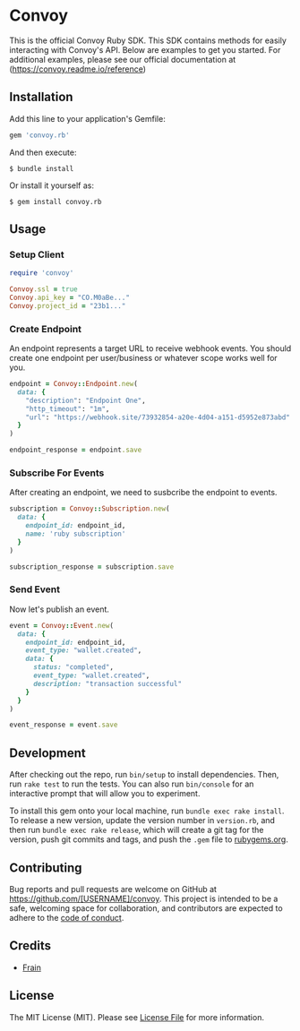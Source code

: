 # Convoy
This is the official Convoy Ruby SDK. This SDK contains methods for easily interacting with Convoy's API. Below are examples to get you started. For additional examples, please see our official documentation at (https://convoy.readme.io/reference)

## Installation

Add this line to your application's Gemfile:

```ruby
gem 'convoy.rb'
```

And then execute:

    $ bundle install

Or install it yourself as:

    $ gem install convoy.rb

## Usage

### Setup Client

```ruby
require 'convoy'

Convoy.ssl = true
Convoy.api_key = "CO.M0aBe..."
Convoy.project_id = "23b1..."
```

### Create Endpoint
An endpoint represents a target URL to receive webhook events. You should create one endpoint per user/business or whatever scope works well for you. 

```ruby
endpoint = Convoy::Endpoint.new(
  data: {
    "description": "Endpoint One",
    "http_timeout": "1m",
    "url": "https://webhook.site/73932854-a20e-4d04-a151-d5952e873abd"
  }
)

endpoint_response = endpoint.save
```

### Subscribe For Events
After creating an endpoint, we need to susbcribe the endpoint to events. 

```ruby
subscription = Convoy::Subscription.new(
  data: {
    endpoint_id: endpoint_id,
    name: 'ruby subscription'
  }
)

subscription_response = subscription.save
```

### Send Event
Now let's publish an event.

```ruby
event = Convoy::Event.new(
  data: {
    endpoint_id: endpoint_id,
    event_type: "wallet.created",
    data: {
      status: "completed",
      event_type: "wallet.created",
      description: "transaction successful"
    }
  }
)

event_response = event.save
```

## Development

After checking out the repo, run `bin/setup` to install dependencies. Then, run `rake test` to run the tests. You can also run `bin/console` for an interactive prompt that will allow you to experiment.

To install this gem onto your local machine, run `bundle exec rake install`. To release a new version, update the version number in `version.rb`, and then run `bundle exec rake release`, which will create a git tag for the version, push git commits and tags, and push the `.gem` file to [rubygems.org](https://rubygems.org).

## Contributing

Bug reports and pull requests are welcome on GitHub at https://github.com/[USERNAME]/convoy. This project is intended to be a safe, welcoming space for collaboration, and contributors are expected to adhere to the [code of conduct](https://github.com/[USERNAME]/convoy/blob/master/CODE_OF_CONDUCT.md).


## Credits

- [Frain](https://github.com/frain-dev)

## License

The MIT License (MIT). Please see [License File](LICENSE) for more information.
